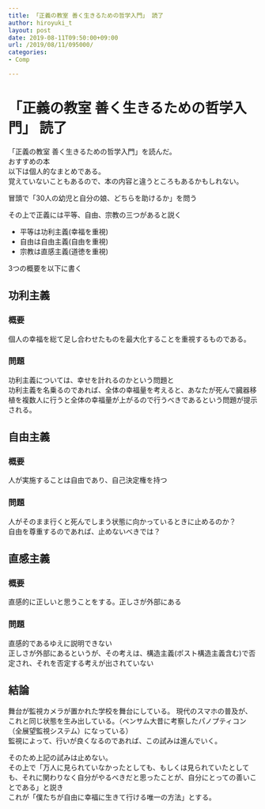 ```yaml
---
title: 「正義の教室 善く生きるための哲学入門」 読了
author: hiroyuki_t
layout: post
date: 2019-08-11T09:50:00+09:00
url: /2019/08/11/095000/
categories:
- Comp

---
```


# 「正義の教室 善く生きるための哲学入門」 読了

「正義の教室 善く生きるための哲学入門」を読んだ。  
おすすめの本  
以下は個人的なまとめである。  
覚えていないこともあるので、本の内容と違うところもあるかもしれない。


冒頭で「30人の幼児と自分の娘、どちらを助けるか」を問う

その上で正義には平等、自由、宗教の三つがあると説く

- 平等は功利主義(幸福を重視)
- 自由は自由主義(自由を重視)
- 宗教は直感主義(道徳を重視)

3つの概要を以下に書く

## 功利主義

### 概要
個人の幸福を総て足し合わせたものを最大化することを重視するものである。

### 問題
功利主義については、幸せを計れるのかという問題と  
功利主義を名乗るのであれば、全体の幸福量を考えると、あなたが死んで臓器移植を複数人に行うと全体の幸福量が上がるので行うべきであるという問題が提示される。

## 自由主義
### 概要
人が実施することは自由であり、自己決定権を持つ

### 問題
人がそのまま行くと死んでしまう状態に向かっているときに止めるのか？  
自由を尊重するのであれば、止めないべきでは？


## 直感主義
### 概要
直感的に正しいと思うことをする。正しさが外部にある
### 問題
直感的であるゆえに説明できない  
正しさが外部にあるというが、その考えは、構造主義(ポスト構造主義含む)で否定され、それを否定する考えが出されていない


## 結論
舞台が監視カメラが置かれた学校を舞台にしている。
現代のスマホの普及が、これと同じ状態を生み出している。（ベンサム大昔に考察したパノプティコン（全展望監視システム）になっている）  
監視によって、行いが良くなるのであれば、この試みは進んでいく。

そのため上記の試みは止めない。  
その上で「万人に見られていなかったとしても、もしくは見られていたとしても、それに関わりなく自分がやるべきだと思ったことが、自分にとっての善いことである」と説き  
これが「僕たちが自由に幸福に生きて行ける唯一の方法」とする。
